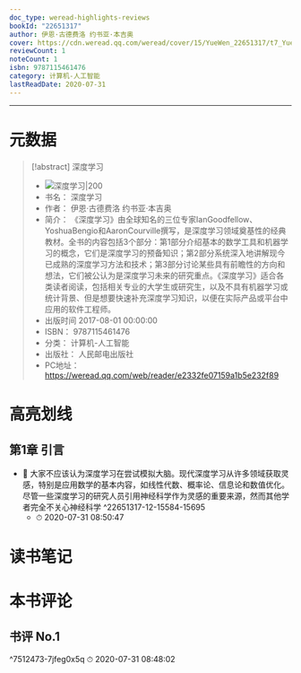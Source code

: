 ```yaml
---
doc_type: weread-highlights-reviews
bookId: "22651317"
author: 伊恩·古德费洛 约书亚·本吉奥
cover: https://cdn.weread.qq.com/weread/cover/15/YueWen_22651317/t7_YueWen_22651317.jpg
reviewCount: 1
noteCount: 1
isbn: 9787115461476
category: 计算机-人工智能
lastReadDate: 2020-07-31
---
```


---
# 元数据
> [!abstract] 深度学习
> - ![ 深度学习|200](https://cdn.weread.qq.com/weread/cover/15/YueWen_22651317/t7_YueWen_22651317.jpg)
> - 书名： 深度学习
> - 作者： 伊恩·古德费洛 约书亚·本吉奥
> - 简介： 《深度学习》由全球知名的三位专家IanGoodfellow、YoshuaBengio和AaronCourville撰写，是深度学习领域奠基性的经典教材。全书的内容包括3个部分：第1部分介绍基本的数学工具和机器学习的概念，它们是深度学习的预备知识；第2部分系统深入地讲解现今已成熟的深度学习方法和技术；第3部分讨论某些具有前瞻性的方向和想法，它们被公认为是深度学习未来的研究重点。《深度学习》适合各类读者阅读，包括相关专业的大学生或研究生，以及不具有机器学习或统计背景、但是想要快速补充深度学习知识，以便在实际产品或平台中应用的软件工程师。
> - 出版时间 2017-08-01 00:00:00
> - ISBN： 9787115461476
> - 分类： 计算机-人工智能
> - 出版社： 人民邮电出版社
> - PC地址：https://weread.qq.com/web/reader/e2332fe07159a1b5e232f89

# 高亮划线

## 第1章 引言


- 📌 大家不应该认为深度学习在尝试模拟大脑。现代深度学习从许多领域获取灵感，特别是应用数学的基本内容，如线性代数、概率论、信息论和数值优化。尽管一些深度学习的研究人员引用神经科学作为灵感的重要来源，然而其他学者完全不关心神经科学  ^22651317-12-15584-15695
    - ⏱ 2020-07-31 08:50:47 
# 读书笔记

# 本书评论

## 书评 No.1 
 ^7512473-7jfeg0x5q
⏱ 2020-07-31 08:48:02
